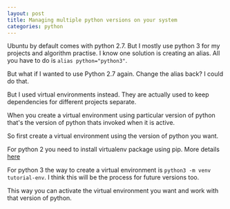 ```yaml
---
layout: post
title: Managing multiple python versions on your system
categories: python
---
```

Ubuntu by default comes with python 2.7. But I mostly use python 3 for my projects and algorithm practise.
I know one solution is creating an alias. All you have to do is `alias python="python3"`.

But what if I wanted to use Python 2.7 again. Change the alias back? I could do that.

But I used virtual environments instead. They are actually used to keep dependencies for different projects separate.

When you create a virtual environment using particular version of python that's the version of python thats invoked when it is active.

So first create a virtual environment using the version of python you want.

For python 2 you need to install virtualenv package using pip. More details [here](https://virtualenv.pypa.io/en/stable/installation/)

For python 3 the way to create a virtual environment is `python3 -m venv tutorial-env`. I think this will be the process for future versions too.

This way you can activate the virtual environment you want and work with that version of python.
